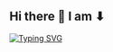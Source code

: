 ## Hi there 👋 I am ⬇
[![Typing SVG](https://readme-typing-svg.demolab.com?font=Fira+Code&pause=1000&color=45F711&width=435&lines=Vladislav+Bocharov;Software+Engineer;MIET+Student)](https://git.io/typing-svg)
<!--
**VladisLav091/VladisLav091** is a ✨ _special_ ✨ repository because its `README.md` (this file) appears on your GitHub profile.

Here are some ideas to get you started:

- 🔭 I’m currently working on ...
- 🌱 I’m currently learning ...
- 👯 I’m looking to collaborate on ...
- 🤔 I’m looking for help with ...
- 💬 Ask me about ...
- 📫 How to reach me: ...
- 😄 Pronouns: ...
- ⚡ Fun fact: ...
-->
